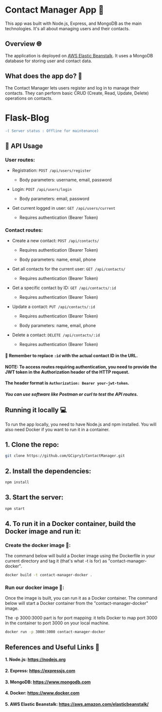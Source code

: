 # Contact Manager App 📒

This app was built with Node.js, Express, and MongoDB as the main technologies. It's all about managing users and their contacts.

## Overview 🌐

The application is deployed on [AWS Elastic Beanstalk](http://game-hub.eu-central-1.elasticbeanstalk.com/). It uses a MongoDB database for storing user and contact data. 

## What does the app do? 🤔

The Contact Manager lets users register and log in to manage their contacts. They can perform basic CRUD (Create, Read, Update, Delete) operations on contacts.

# Flask-Blog 
```diff
-( Server status : Offline for maintenance)
```

## 🚀 API Usage

### User routes:

* Registration: ```POST /api/users/register```

  * Body parameters: username, email, password

* Login: ```POST /api/users/login```

  * Body parameters: email, password

* Get current logged in user: ```GET /api/users/current```

  * Requires authentication (Bearer Token)

### Contact routes:

* Create a new contact: ```POST /api/contacts/```

  * Requires authentication (Bearer Token)
  
  * Body parameters: name, email, phone
 
  
* Get all contacts for the current user: ```GET /api/contacts/```

  * Requires authentication (Bearer Token)

* Get a specific contact by ID: ```GET /api/contacts/:id```

  * Requires authentication (Bearer Token)

* Update a contact: ```PUT /api/contacts/:id```

  * Requires authentication (Bearer Token)

  * Body parameters: name, email, phone

* Delete a contact: ```DELETE /api/contacts/:id```

  * Requires authentication (Bearer Token)

#### 📘 Remember to replace ```:id``` with the actual contact ID in the URL.

#### NOTE: To access routes requiring authentication, you need to provide the JWT token in the Authorization header of the HTTP request. 

#### The header format is ```Authorization: Bearer your-jwt-token```.

##### You can use software like Postman or curl to test the API routes.

## Running it locally 💻

To run the app locally, you need to have Node.js and npm installed. You will also need Docker if you want to run it in a container.

## 1. Clone the repo:
```sh
git clone https://github.com/GCipry3/ContactManager.git
```

## 2. Install the dependencies:
```sh
npm install
```

## 3. Start the server:
```sh
npm start
```

## 4. To run it in a Docker container, build the Docker image and run it:

### Create the docker image 🐳:

The command below will build a Docker image using the Dockerfile in your current directory and tag it (that's what -t is for) as "contact-manager-docker".

```sh
docker build -t contact-manager-docker .
```

### Run our docker image 🐳:

Once the image is built, you can run it as a Docker container. The command below will start a Docker container from the "contact-manager-docker" image.

The -p 3000:3000 part is for port mapping: it tells Docker to map port 3000 in the container to port 3000 on your local machine.
```sh
docker run -p 3000:3000 contact-manager-docker
```



## References and Useful Links 📘

#### 1. Node.js: https://nodejs.org
#### 2. Express: https://expressjs.com
#### 3. MongoDB: https://www.mongodb.com
#### 4. Docker: https://www.docker.com
#### 5. AWS Elastic Beanstalk: https://aws.amazon.com/elasticbeanstalk/

